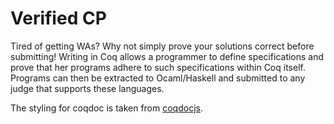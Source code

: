 # Verified CP

Tired of getting WAs?
Why not simply prove your solutions correct before submitting!
Writing in Coq allows a programmer to define specifications and prove that her programs adhere to such specifications within Coq itself.
Programs can then be extracted to Ocaml/Haskell and submitted to any judge that supports these languages.




The styling for coqdoc is taken from [coqdocjs](https://github.com/coq-community/coqdocjs).

